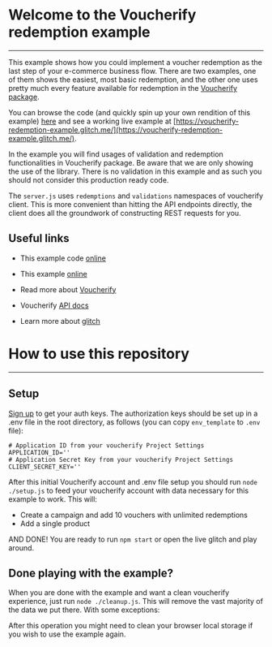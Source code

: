 # Welcome to the Voucherify redemption example
---

This example shows how you could implement a voucher redemption as the last step of your e-commerce business flow. There are two examples, one of them shows the easiest, most basic redemption, and the other one uses pretty much every feature available for redemption in the [Voucherify package](https://github.com/voucherifyio/voucherify-nodejs-sdk).

You can browse the code (and quickly spin up your own rendition of this example) [here](https://glitch.com/edit/#!/voucherify-redemption-example) and see a working live example at [https://voucherify-redemption-example.glitch.me/](https://voucherify-redemption-example.glitch.me/).

In the example you will find usages of validation and redemption functionalities in Voucherify package. Be aware that we are only showing the use of the library. There is no validation in this example and as such you should not consider this production ready code.

The `server.js` uses `redemptions` and `validations` namespaces of voucherify client. This is more convenient than hitting the API endpoints directly, the client does all the groundwork of constructing REST requests for you.

## Useful links

- This example code [online](https://glitch.com/edit/#!/voucherify-redemption-example)
- This example [online](https://glitch.com/edit/#!/voucherify-redemption-example)

- Read more about [Voucherify](https://voucherify.io) 
- Voucherify [API docs](https://docs.voucherify.io)
- Learn more about [glitch](https://glitch.com/about/)

# How to use this repository

---

## Setup

[Sign up](http://app.voucherify.io/#/signup?plan=standard) to get your auth keys. The authorization keys should be set up in a .env file in the root directory, as follows (you can copy `env_template` to `.env` file):

```
# Application ID from your voucherify Project Settings
APPLICATION_ID=''
# Application Secret Key from your voucherify Project Settings
CLIENT_SECRET_KEY=''
```

After this initial Voucherify account and .env file setup you should run `node ./setup.js` to feed your voucherify account with data necessary for this example to work.
This will:
- Create a campaign and add 10 vouchers with unlimited redemptions
- Add a single product

AND DONE! You are ready to run `npm start` or open the live glitch and play around.

## Done playing with the example?

When you are done with the example and want a clean voucherify experience, just run `node ./cleanup.js`. This will remove the vast majority of the data we put there. With some exceptions:

After this operation you might need to clean your browser local storage if you wish to use the example again.
